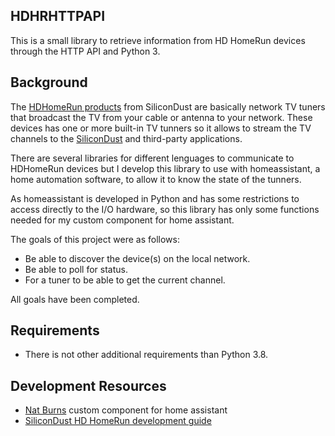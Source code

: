 HDHRHTTPAPI
-----------

This is a small library to retrieve information from HD HomeRun devices through the HTTP API and Python 3.

Background
----------

The [HDHomeRun products](https://www.silicondust.com/hdhomerun/) from SiliconDust are basically network TV tuners that broadcast the TV from 
your cable or antenna to your network. These devices has one or more built-in TV tunners so it allows to
stream the TV channels to the [SiliconDust](http://www.silicondust.com) and third-party applications.

There are several libraries for different lenguages to communicate to HDHomeRun devices but I develop this
library to use with homeassistant, a home automation software, to allow it to know the state of the tunners.

As homeassistant is developed in Python and has some restrictions to access directly to the I/O hardware, so 
this library has only some functions needed for my custom component for home assistant.

The goals of this project were as follows:

- Be able to discover the device(s) on the local network.
- Be able to poll for status.
- For a tuner to be able to get the current channel.

All goals have been completed.


Requirements
------------

- There is not other additional requirements than Python 3.8.
  
Development Resources
---------------------

- [Nat Burns](https://github.com/burnnat/ha-hdhomerun) custom component for home assistant
- [SiliconDust HD HomeRun development guide](https://www.silicondust.com/hdhomerun/hdhomerun_development.pdf)
